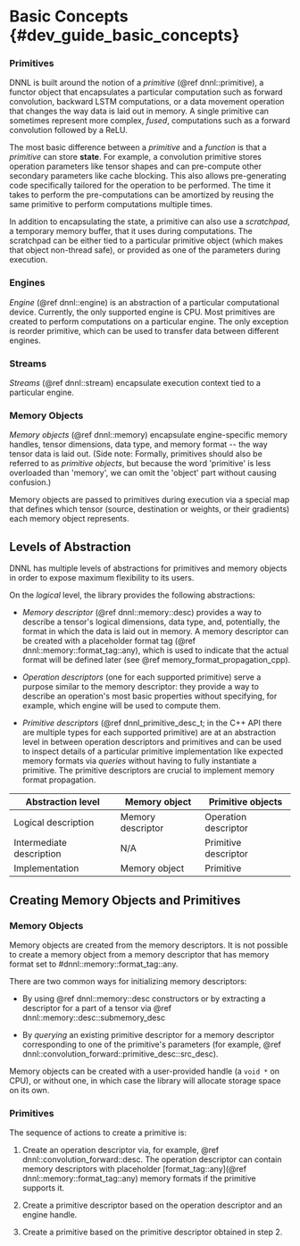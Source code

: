 Basic Concepts {#dev_guide_basic_concepts}
==========================================

### Primitives

DNNL is built around the notion of a *primitive* (@ref
dnnl::primitive), a functor object that encapsulates a particular
computation such as forward convolution, backward LSTM computations, or a data
movement operation that changes the way data is laid out in memory. A single
primitive can sometimes represent more complex, *fused*, computations such as
a forward convolution followed by a ReLU.

The most basic difference between a *primitive* and a *function* is that a
*primitive* can store **state**. For example, a convolution primitive stores
operation parameters like tensor shapes and can pre-compute other secondary
parameters like cache blocking. This also allows pre-generating code
specifically tailored for the operation to be performed. The time it takes to
perform the pre-computations can be amortized by reusing the same primitive
to perform computations multiple times.

In addition to encapsulating the state, a primitive can also use a *scratchpad*,
a temporary memory buffer, that it uses during computations. The scratchpad
can be either tied to a particular primitive object (which makes that object
non-thread safe), or provided as one of the parameters during execution.

### Engines

*Engine* (@ref dnnl::engine) is an abstraction of a particular computational
device. Currently, the only supported engine is CPU. Most primitives are
created to perform computations on a particular engine. The only exception is
reorder primitive, which can be used to transfer data between different engines.

### Streams

*Streams* (@ref dnnl::stream) encapsulate execution context tied to a
particular engine.

### Memory Objects

*Memory objects* (@ref dnnl::memory) encapsulate engine-specific memory
handles, tensor dimensions, data type, and memory format -- the way tensor
data is laid out. (Side note: Formally, primitives should also be referred to
as *primitive objects*, but because the word 'primitive' is less overloaded than
'memory', we can omit the 'object' part without causing confusion.)

Memory objects are passed to primitives during execution via a special map
that defines which tensor (source, destination or weights, or their gradients)
each memory object represents.

## Levels of Abstraction

DNNL has multiple levels of abstractions for primitives and memory objects
in order to expose maximum flexibility to its users.

On the *logical* level, the library provides the following abstractions:

* *Memory descriptor* (@ref dnnl::memory::desc) provides a way to describe a
  tensor's logical dimensions, data type, and, potentially, the format in which
  the data is laid out in memory. A memory descriptor can be created with a
  placeholder format tag (@ref dnnl::memory::format_tag::any), which is used
  to indicate that the actual format will be defined later (see
  @ref memory_format_propagation_cpp).

* *Operation descriptors* (one for each supported primitive) serve a
  purpose similar to the memory descriptor: they provide a way to describe an
  operation's most basic properties without specifying, for example, which
  engine will be used to compute them.

* *Primitive descriptors* (@ref dnnl_primitive_desc_t; in the C++ API there
  are multiple types for each supported primitive) are at an abstraction level
  in between operation descriptors and primitives and can be used to inspect
  details of a particular primitive implementation like expected memory
  formats via *queries* without having to fully instantiate a primitive. The
  primitive descriptors are crucial to implement memory format propagation.

| Abstraction level        | Memory object     | Primitive objects    |
|--------------------------|-------------------|----------------------|
| Logical description      | Memory descriptor | Operation descriptor |
| Intermediate description | N/A               | Primitive descriptor |
| Implementation           | Memory object     | Primitive            |

## Creating Memory Objects and Primitives

### Memory Objects

Memory objects are created from the memory descriptors. It is not possible to
create a memory object from a memory descriptor that has memory format set to
#dnnl::memory::format_tag::any.

There are two common ways for initializing memory descriptors:

* By using @ref dnnl::memory::desc constructors or by extracting a
  descriptor for a part of a tensor via
  @ref dnnl::memory::desc::submemory_desc

* By *querying* an existing primitive descriptor for a memory descriptor
  corresponding to one of the primitive's parameters (for example, @ref
  dnnl::convolution_forward::primitive_desc::src_desc).

Memory objects can be created with a user-provided handle (a `void *` on CPU),
or without one, in which case the library will allocate storage space on its
own.

### Primitives

The sequence of actions to create a primitive is:

1. Create an operation descriptor via, for example, @ref
   dnnl::convolution_forward::desc. The operation descriptor can contain
   memory descriptors with placeholder
   [format_tag::any](@ref dnnl::memory::format_tag::any)
   memory formats if the primitive supports it.

2. Create a primitive descriptor based on the operation descriptor and an
   engine handle.

3. Create a primitive based on the primitive descriptor obtained in step 2.
